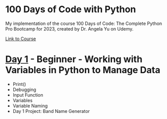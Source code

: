 # 100 Days of Code with Python
My implementation of the course 100 Days of Code: The Complete Python Pro Bootcamp for 2023, created by Dr. Angela Yu on Udemy.

[Link to Course](https://www.udemy.com/course/100-days-of-code/)

# [Day 1](https://github.com/Mrezamaleki/100_days_py/tree/main/day_1) - Beginner - Working with Variables in Python to Manage Data
- Print()
- Debugging
- Input Function
- Variables
- Variable Naming
- Day 1 Project: Band Name Generator


